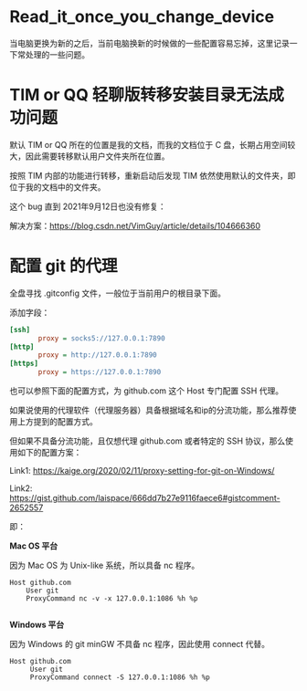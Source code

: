 # Read_it_once_you_change_device

当电脑更换为新的之后，当前电脑换新的时候做的一些配置容易忘掉，这里记录一下常处理的一些问题。

# TIM or QQ 轻聊版转移安装目录无法成功问题
默认 TIM or QQ 所在的位置是我的文档，而我的文档位于 C 盘，长期占用空间较大，因此需要转移默认用户文件夹所在位置。

按照 TIM 内部的功能进行转移，重新启动后发现 TIM 依然使用默认的文件夹，即位于我的文档中的文件夹。

这个 bug 直到 2021年9月12日也没有修复：

解决方案：https://blog.csdn.net/VimGuy/article/details/104666360

# 配置 git 的代理

全盘寻找 .gitconfig 文件，一般位于当前用户的根目录下面。

添加字段：
```ini
[ssh]
       proxy = socks5://127.0.0.1:7890
[http]
       proxy = http://127.0.0.1:7890
[https]
       proxy = https://127.0.0.1:7890
```

也可以参照下面的配置方式，为 github.com 这个 Host 专门配置 SSH 代理。

如果说使用的代理软件（代理服务器）具备根据域名和ip的分流功能，那么推荐使用上方提到的配置方式。

但如果不具备分流功能，且仅想代理 github.com 或者特定的 SSH 协议，那么使用如下的配置方案：

Link1: https://kaige.org/2020/02/11/proxy-setting-for-git-on-Windows/ 

Link2: https://gist.github.com/laispace/666dd7b27e9116faece6#gistcomment-2652557

即：

**Mac OS 平台**

因为 Mac OS 为 Unix-like 系统，所以具备 nc 程序。

```gitconfig
Host github.com
    User git
    ProxyCommand nc -v -x 127.0.0.1:1086 %h %p
    
```

**Windows 平台**

因为 Windows 的 git minGW 不具备 nc 程序，因此使用 connect 代替。

```gitconfig
Host github.com
     User git
     ProxyCommand connect -S 127.0.0.1:1086 %h %p
```
